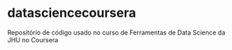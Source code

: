 # datasciencecoursera
Repositório de código usado no curso de Ferramentas de Data Science da JHU no Coursera
